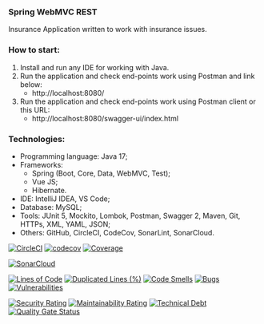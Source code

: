 ### Spring WebMVC REST
Insurance Application written to work with insurance issues.



### How to start:
1. Install and run any IDE for working with Java.
2. Run the application and check end-points work using Postman and link below:
    - http://localhost:8080/
3. Run the application and check end-points work using Postman client or this URL:
    - http://localhost:8080/swagger-ui/index.html


### Technologies:
- Programming language: Java 17;
- Frameworks:
    - Spring (Boot, Core, Data, WebMVC, Test);
    - Vue JS;
    - Hibernate.
- IDE: IntelliJ IDEA, VS Code;
- Database: MySQL;
- Tools: JUnit 5, Mockito, Lombok, Postman, Swagger 2, Maven, Git, HTTPs, XML, YAML, JSON;
- Others: GitHub, CircleCI, CodeCov, SonarLint, SonarCloud.

[![CircleCI](https://dl.circleci.com/status-badge/img/circleci/LP3GsGwPLTxSVfs6Bs21p5/QDGpbaDRzSPfoTqzwAwb3V/tree/develop.svg?style=svg&circle-token=2a673418498a3f66b2a306fe8c06eb4eaa48f060)](https://dl.circleci.com/status-badge/redirect/circleci/LP3GsGwPLTxSVfs6Bs21p5/QDGpbaDRzSPfoTqzwAwb3V/tree/develop)
[![codecov](https://codecov.io/gl/pavluzont/insurance-app/branch/develop/graph/badge.svg?token=YE73OSNSRD)](https://codecov.io/gl/pavluzont/insurance-app)
[![Coverage](https://sonarcloud.io/api/project_badges/measure?project=pavluzont-insurance-app&metric=coverage)](https://sonarcloud.io/summary/new_code?id=pavluzont-insurance-app)

[![SonarCloud](https://sonarcloud.io/images/project_badges/sonarcloud-black.svg)](https://sonarcloud.io/summary/new_code?id=pavluzont-insurance-app)

[![Lines of Code](https://sonarcloud.io/api/project_badges/measure?project=pavluzont-insurance-app&metric=ncloc)](https://sonarcloud.io/summary/new_code?id=pavluzont-insurance-app)
[![Duplicated Lines (%)](https://sonarcloud.io/api/project_badges/measure?project=pavluzont-insurance-app&metric=duplicated_lines_density)](https://sonarcloud.io/summary/new_code?id=pavluzont-insurance-app)
[![Code Smells](https://sonarcloud.io/api/project_badges/measure?project=pavluzont-insurance-app&metric=code_smells)](https://sonarcloud.io/summary/new_code?id=pavluzont-insurance-app)
[![Bugs](https://sonarcloud.io/api/project_badges/measure?project=pavluzont-insurance-app&metric=bugs)](https://sonarcloud.io/summary/new_code?id=pavluzont-insurance-app)
[![Vulnerabilities](https://sonarcloud.io/api/project_badges/measure?project=pavluzont-insurance-app&metric=vulnerabilities)](https://sonarcloud.io/summary/new_code?id=pavluzont-insurance-app)

[![Security Rating](https://sonarcloud.io/api/project_badges/measure?project=pavluzont-insurance-app&metric=security_rating)](https://sonarcloud.io/summary/new_code?id=pavluzont-insurance-app)
[![Maintainability Rating](https://sonarcloud.io/api/project_badges/measure?project=pavluzont-insurance-app&metric=sqale_rating)](https://sonarcloud.io/summary/new_code?id=pavluzont-insurance-app)
[![Technical Debt](https://sonarcloud.io/api/project_badges/measure?project=pavluzont-insurance-app&metric=sqale_index)](https://sonarcloud.io/summary/new_code?id=pavluzont-insurance-app)
[![Quality Gate Status](https://sonarcloud.io/api/project_badges/measure?project=pavluzont-insurance-app&metric=alert_status)](https://sonarcloud.io/summary/new_code?id=pavluzont-insurance-app)
